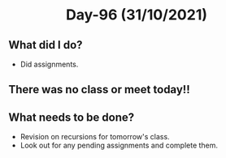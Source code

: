  <h1 align="center"> Day-96 (31/10/2021) </h1> 
 
 ## What did I do?
  - Did assignments.

 ## There was no class or meet today!!
 
 ## What needs to be done?
  - Revision on recursions for tomorrow's class.
  - Look out for any pending assignments and complete them.
 
